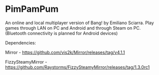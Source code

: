 # PimPamPum
An online and local multiplayer version of Bang! by Emiliano Sciarra. Play games through LAN on PC and Android and through Steam on PC.
(Bluetooth connectivity is planned for Android devices)

Dependencies:

Mirror - https://github.com/vis2k/Mirror/releases/tag/v4.1.1

FizzySteamyMirror - https://github.com/Raystorms/FizzySteamyMirror/releases/tag/1.3.0rc1
